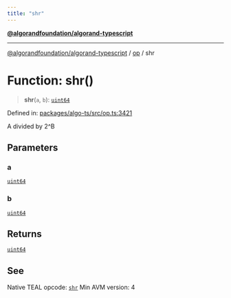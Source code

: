 ```yaml
---
title: "shr"
---
```


[**@algorandfoundation/algorand-typescript**](../../README.md)

***

[@algorandfoundation/algorand-typescript](../../README.md) / [op](../README.md) / shr

# Function: shr()

> **shr**(`a`, `b`): [`uint64`](../../index/type-aliases/uint64.md)

Defined in: [packages/algo-ts/src/op.ts:3421](https://github.com/algorandfoundation/puya-ts/blob/main/packages/algo-ts/src/op.ts#L3421)

A divided by 2^B

## Parameters

### a

[`uint64`](../../index/type-aliases/uint64.md)

### b

[`uint64`](../../index/type-aliases/uint64.md)

## Returns

[`uint64`](../../index/type-aliases/uint64.md)

## See

Native TEAL opcode: [`shr`](https://developer.algorand.org/docs/get-details/dapps/avm/teal/opcodes/v10/#shr)
Min AVM version: 4
